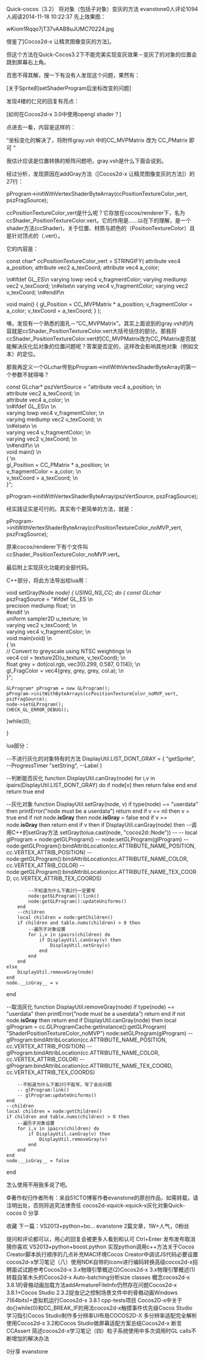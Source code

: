 
 

Quick-cocos（3.2） 将对象（包括子对象）变灰的方法
evanstone0人评论1094人阅读2014-11-18 10:22:37
先上效果图：

wKiom1Rqqo7jT37vAAB8uJUMC70224.jpg



借鉴了[Cocos2d-x 让精灵图像变灰的方法]。



但这个方法在Quick-Cocos3.2下不能完美实现变灰效果－变灰了的对象的位置会跳到屏幕右上角。

百思不得其解，搜一下有没有人发现这个问题，果然有：

[关于Sprite的setShaderProgram后坐标改变的问题]

发现4楼的仁兄的回复有亮点：

[如何在Cocos2d-x 3.0中使用opengl shader？]

点进去一看，内容是这样的：

“坐标变化的解决了，将附件gray.vsh 中的CC_MVPMatrix 改为 CC_PMatrix 即可 ”



我估计应该是位置转换的矩阵问题吧，gray.vsh是什么下面会说到。



经过分析，发现原因在addGray方法（[Cocos2d-x 让精灵图像变灰的方法]）的27行：

pProgram->initWithVertexShaderByteArray(ccPositionTextureColor_vert, pszFragSource);


ccPositionTextureColor_vert是什么呢？它存放在cocos/renderer下，名为ccShader_PositionTextureColor.vert。它的作用是……以在下的理解，是一个shader方法(ccShader)，关于位置、材质与颜色的（PositionTextureColor）且是针对顶点的（.vert）。

它的内容是：

const char* ccPositionTextureColor_vert = STRINGIFY(
attribute vec4 a_position;
attribute vec2 a_texCoord;
attribute vec4 a_color;

\n#ifdef GL_ES\n
varying lowp vec4 v_fragmentColor;
varying mediump vec2 v_texCoord;
\n#else\n
varying vec4 v_fragmentColor;
varying vec2 v_texCoord;
\n#endif\n

void main()
{
    gl_Position = CC_MVPMatrix * a_position;
    v_fragmentColor = a_color;
    v_texCoord = a_texCoord;
}
);


咦，发现有一个熟悉的面孔－“CC_MVPMatrix”。其实上面说到的gray.vsh的内容就是ccShader_PositionTextureColor.vert大括号括住的部分。那我将ccShader_PositionTextureColor.vert的CC_MVPMatrix改为CC_PMatrix是否就能解决灰化后对象的位置问题呢？答案是否定的，这样改会影响其他对象（例如文本）的定位。

那我再定义一个GLchar传到pProgram->initWithVertexShaderByteArray的第一个参数不就得咯？

const GLchar* pszVertSource = 
	"attribute vec4 a_position; \n \
	attribute vec2 a_texCoord; \n \
	attribute vec4 a_color; \n \
	\n#ifdef GL_ES\n \n \
	varying lowp vec4 v_fragmentColor; \n \
	varying mediump vec2 v_texCoord; \n \
	\n#else\n \n \
	varying vec4 v_fragmentColor; \n \
	varying vec2 v_texCoord; \n \
	\n#endif\n \n \
	void main() \n \
	{ \n \
		gl_Position = CC_PMatrix * a_position; \n \
		v_fragmentColor = a_color; \n \
		v_texCoord = a_texCoord; \n \
	}";
  
pProgram->initWithVertexShaderByteArray(pszVertSource, pszFragSource);


经实践证实是可行的。其实有个更简单的方法，就是：

pProgram->initWithVertexShaderByteArray(ccPositionTextureColor_noMVP_vert, pszFragSource);


原来cocos/renderer下有个文件叫ccShader_PositionTextureColor_noMVP.vert。





最后附上实现灰化功能的全部代码。



C++部分，将此方法导出给lua用：

void setGray(Node *node)
{
  USING_NS_CC;
  do
  {
  	const GLchar* pszFragSource =
			"#ifdef GL_ES \n \
			precision mediump float; \n \
			#endif \n \
			uniform sampler2D u_texture; \n \
			varying vec2 v_texCoord; \n \
			varying vec4 v_fragmentColor; \n \
			void main(void) \n \
			{ \n \
			// Convert to greyscale using NTSC weightings \n \
			vec4 col = texture2D(u_texture, v_texCoord); \n \
			float grey = dot(col.rgb, vec3(0.299, 0.587, 0.114)); \n \
			gl_FragColor = vec4(grey, grey, grey, col.a); \n \
			}";
      
  	GLProgram* pProgram = new GLProgram();
  	pProgram->initWithByteArrays(ccPositionTextureColor_noMVP_vert, pszFragSource);
  	node->setGLProgram();
  	CHECK_GL_ERROR_DEBUG();
  }while(0);

}


lua部分：

--不进行灰化的对象特有的方法
DisplayUtil.LIST_DONT_GRAY = {
	"getSprite", 	--ProgressTimer
	"setString", 	--Label
}

--判断能否灰化
function DisplayUtil.canGray(node)
	for i,v in ipairs(DisplayUtil.LIST_DONT_GRAY) do
		if node[v] then
			return false
		end
	end
	return true
end

--灰化对象
function DisplayUtil.setGray(node, v)
	if type(node) ~= "userdata" then
		printError("node must be a userdata")
		return
	end
	if v == nil then
		v = true
	end
	if not node.__isGray__ then
		node.__isGray__ = false
	end
	if v == node.__isGray__ then
		return
	end
	if v then
		if DisplayUtil.canGray(node) then
    	--调用C++的setGray方法
			setGray(tolua.cast(node, "cocos2d::Node"))
			--
			-- local glProgram = node:getGLProgram()
			-- node:setGLProgram(glProgram)
			-- node:getGLProgram():bindAttribLocation(cc.ATTRIBUTE_NAME_POSITION, cc.VERTEX_ATTRIB_POSITION)
			-- node:getGLProgram():bindAttribLocation(cc.ATTRIBUTE_NAME_COLOR, cc.VERTEX_ATTRIB_COLOR)
			-- node:getGLProgram():bindAttribLocation(cc.ATTRIBUTE_NAME_TEX_COORD, cc.VERTEX_ATTRIB_TEX_COORDS)

			--不知道为什么下面2行一定要写
			node:getGLProgram():link()
			node:getGLProgram():updateUniforms()
		end
		--children
		local children = node:getChildren()
		if children and table.nums(children) > 0 then
			--遍历子对象设置
			for i,v in ipairs(children) do
				if DisplayUtil.canGray(v) then
					DisplayUtil.setGray(v)
				end
			end
		end
	else
		DisplayUtil.removeGray(node)
	end
	node.__isGray__ = v
end



--取消灰化
function DisplayUtil.removeGray(node)
	if type(node) ~= "userdata" then
		printError("node must be a userdata")
		return
	end
	if not node.__isGray__ then
		return
	end
	if DisplayUtil.canGray(node) then
		local glProgram = cc.GLProgramCache:getInstance():getGLProgram(
			"ShaderPositionTextureColor_noMVP")
		node:setGLProgram(glProgram)
		-- glProgram:bindAttribLocation(cc.ATTRIBUTE_NAME_POSITION, cc.VERTEX_ATTRIB_POSITION)
		-- glProgram:bindAttribLocation(cc.ATTRIBUTE_NAME_COLOR, cc.VERTEX_ATTRIB_COLOR)
		-- glProgram:bindAttribLocation(cc.ATTRIBUTE_NAME_TEX_COORD, cc.VERTEX_ATTRIB_TEX_COORDS)

		--不知道为什么下面2行不能写，写了会出问题
		-- glProgram:link()
		-- glProgram:updateUniforms()
	end
	--children
	local children = node:getChildren()
	if children and table.nums(children) > 0 then
		--遍历子对象设置
		for i,v in ipairs(children) do
			if DisplayUtil.canGray(v) then
				DisplayUtil.removeGray(v)
			end
		end
	end
	node.__isGray__ = false
end


怎么使用不用我多说了吧。

©著作权归作者所有：来自51CTO博客作者evanstone的原创作品，如需转载，请注明出处，否则将追究法律责任
cocos2d-xquick-xquick-x灰化对象Quick-cocos
0
分享

收藏
下一篇：VS2013+python+bo...
 evanstone
2篇文章，1W+人气，0粉丝

提问和评论都可以，用心的回复会被更多人看到和认可
Ctrl+Enter 发布发布取消
猜你喜欢
VS2013+python+boost.python 实现python调用c++方法关于Cocos Creator脚本执行顺序的几点补充MAC环境Cocos Creator中调试JS代码必要设置cocos2d-x学习笔记（八）使用NDK自带的iconv进行编码转换高级cocos2d-x招聘面试试题参考Cocos2d-x 3.x物理引擎概述(2)Cocos2d-x 3.x物理引擎概述(1)转载自笨木头的Cocos2d-x Auto-batching分析size classes 概念cocos2d-x 3.8.1的骨骼动画加载方法addArmatureFileInfo仍然存在问题Cocos2d-x 3.8.1+Cocos Studio 2.3.2捉虫记之控制场景文件中的骨骼动画Windows 7(64bits)+虚拟机运行Cocos2d-x 3.8.1 cpp-tests项目 Cocos2D-x中关于do{}while(0)和CC_BREAK_IF的用法cocos2d-x触摸事件优先级Cocos Studio 学习指引Cocos Studio制作多分辨率UI布局COCOS2D-X 多分辨率适配完全解析使用Cocos2d-x 3.2和Cocos Studio做屏幕适配方案总结Cocos2d-x 断言 CCAssert 简述cocos2d-x学习笔记（四）粒子系统使用中多次调用时GL calls不断增加的解决办法

0分享 evanstone
